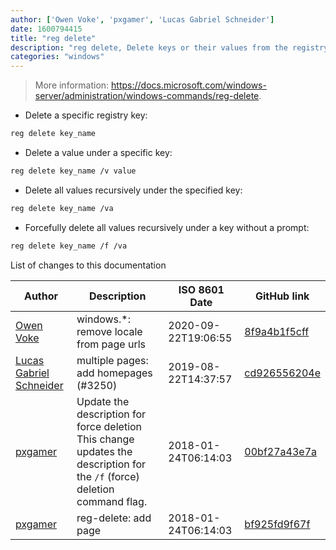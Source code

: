 ```yaml
---
author: ['Owen Voke', 'pxgamer', 'Lucas Gabriel Schneider']
date: 1600794415
title: "reg delete"
description: "reg delete, Delete keys or their values from the registry."
categories: "windows"
---
```

> More information: <https://docs.microsoft.com/windows-server/administration/windows-commands/reg-delete>.

- Delete a specific registry key:

```bash
reg delete key_name
```

- Delete a value under a specific key:

```bash
reg delete key_name /v value
```

- Delete all values recursively under the specified key:

```bash
reg delete key_name /va
```

- Forcefully delete all values recursively under a key without a prompt:

```bash
reg delete key_name /f /va
```
List of changes to this documentation


Author | Description | ISO 8601 Date | GitHub link
------|-----|-----|-----
[Owen Voke](mailto:development@voke.dev) | windows.*: remove locale from page urls | 2020-09-22T19:06:55 | [8f9a4b1f5cff](https://github.com/tldr-pages/tldr/commit/8f9a4b1f5cff138652665e9756a1a13466029fed)
[Lucas Gabriel Schneider](mailto:lucas.schneider@sap.com) | multiple pages: add homepages (#3250) | 2019-08-22T14:37:57 | [cd926556204e](https://github.com/tldr-pages/tldr/commit/cd926556204e9b8d34858b141886c675e8e0b83a)
[pxgamer](mailto:owzie123@gmail.com) | Update the description for force deletion This change updates the description for the `/f` (force) deletion command flag. | 2018-01-24T06:14:03 | [00bf27a43e7a](https://github.com/tldr-pages/tldr/commit/00bf27a43e7ab86415d6eeb5014462a866cd68e8)
[pxgamer](mailto:owzie123@gmail.com) | reg-delete: add page | 2018-01-24T06:14:03 | [bf925fd9f67f](https://github.com/tldr-pages/tldr/commit/bf925fd9f67fe5855ce668c2e1bff7c2132100e8)

